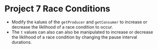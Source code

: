 # Project 7 Race Conditions

- Modify the `k`alues of the `getProducer` and `getConsumer` to increase or decrease the liklihood of a race condition to occur.
- The `t` values can also can also be manipulated to increase or decrease the liklihood of a race condition by changing the pause interval durations.
